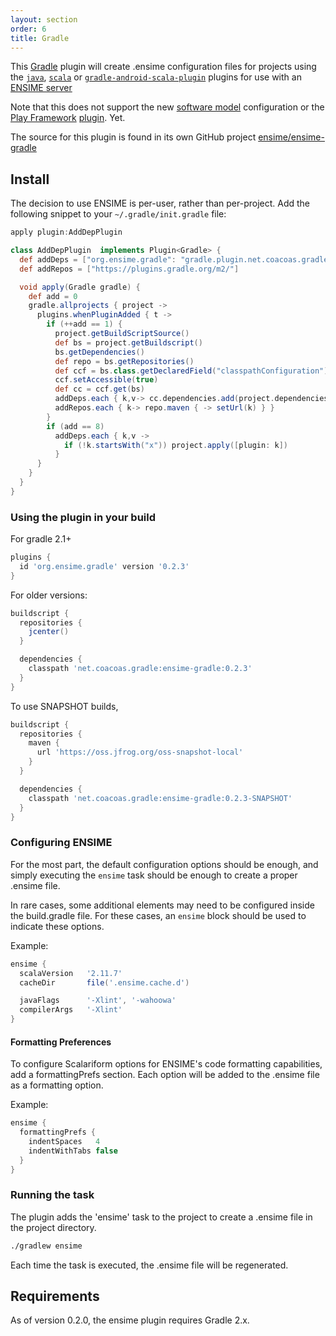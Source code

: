 ```yaml
---
layout: section
order: 6
title: Gradle
---
```


This [Gradle](https://gradle.org) plugin will create .ensime configuration files for projects using the [`java`](https://docs.gradle.org/current/userguide/java_plugin.html), [`scala`](https://docs.gradle.org/current/userguide/scala_plugin.html) or [`gradle-android-scala-plugin`](https://github.com/saturday06/gradle-android-scala-plugin) plugins for use with an [ENSIME server](https://github.com/ensime/ensime-server)

Note that this does not support the new [software model](https://docs.gradle.org/current/userguide/pt06.html) configuration or the [Play Framework](https://playframework.com) [plugin](https://docs.gradle.org/current/userguide/play_plugin.html).  Yet.

The source for this plugin is found in its own GitHub project [ensime/ensime-gradle](https://github.com/ensime/ensime-gradle)

## Install
The decision to use ENSIME is per-user, rather than per-project. Add the following snippet to your `~/.gradle/init.gradle` file:

```groovy
apply plugin:AddDepPlugin

class AddDepPlugin  implements Plugin<Gradle> {
  def addDeps = ["org.ensime.gradle": "gradle.plugin.net.coacoas.gradle:ensime-gradle:0.2.2"]
  def addRepos = ["https://plugins.gradle.org/m2/"]

  void apply(Gradle gradle) {
    def add = 0
    gradle.allprojects { project ->
      plugins.whenPluginAdded { t ->
        if (++add == 1) {
          project.getBuildScriptSource()
          def bs = project.getBuildscript()
          bs.getDependencies()
          def repo = bs.getRepositories()
          def ccf = bs.class.getDeclaredField("classpathConfiguration")
          ccf.setAccessible(true)
          def cc = ccf.get(bs)
          addDeps.each { k,v-> cc.dependencies.add(project.dependencies.create(v))}
          addRepos.each { k-> repo.maven { -> setUrl(k) } }
        }
        if (add == 8)
          addDeps.each { k,v ->
            if (!k.startsWith("x")) project.apply([plugin: k])
          }
      }
    }
  }
}
```

### Using the plugin in your build

For gradle 2.1+ 

```groovy
plugins {
  id 'org.ensime.gradle' version '0.2.3'
}
```

For older versions:

```groovy
buildscript { 
  repositories { 
    jcenter()
  }

  dependencies {
    classpath 'net.coacoas.gradle:ensime-gradle:0.2.3'
  }
}
```

To use SNAPSHOT builds, 

```groovy
buildscript { 
  repositories { 
    maven { 
      url 'https://oss.jfrog.org/oss-snapshot-local'
    }
  }

  dependencies {
    classpath 'net.coacoas.gradle:ensime-gradle:0.2.3-SNAPSHOT'
  }
}
```

### Configuring ENSIME

For the most part, the default configuration options should be
enough, and simply executing the `ensime` task should be enough
to create a proper .ensime file.

In rare cases, some additional elements may need to be configured
inside the build.gradle file.  For these cases, an `ensime` block
should be used to indicate these options.

Example:

```groovy
ensime {
  scalaVersion   '2.11.7'
  cacheDir       file('.ensime.cache.d')

  javaFlags      '-Xlint', '-wahoowa'
  compilerArgs   '-Xlint'
}
```

#### Formatting Preferences

To configure Scalariform options for ENSIME's code formatting 
capabilities, add a formattingPrefs section.  Each option 
will be added to the .ensime file as a formatting option. 

Example:

```groovy
ensime { 
  formattingPrefs { 
    indentSpaces   4
    indentWithTabs false
  }
}
```

### Running the task

The plugin adds the 'ensime' task to the project to create a .ensime file in the project directory.

```bash
./gradlew ensime
```

Each time the task is executed, the .ensime file will be regenerated.

## Requirements

As of version 0.2.0, the ensime plugin requires Gradle 2.x. 
